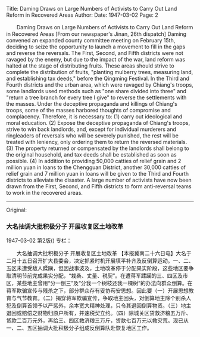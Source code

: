 Title: Daming Draws on Large Numbers of Activists to Carry Out Land Reform in Recovered Areas
Author:
Date: 1947-03-02
Page: 2

　　Daming Draws on Large Numbers of Activists
    to Carry Out Land Reform in Recovered Areas
    [From our newspaper's Jinan, 26th dispatch] Daming convened an expanded county committee meeting on February 15th, deciding to seize the opportunity to launch a movement to fill in the gaps and reverse the reversals. The First, Second, and Fifth districts were not ravaged by the enemy, but due to the impact of the war, land reform was halted at the stage of distributing fruits. These areas should strive to complete the distribution of fruits, "planting mulberry trees, measuring land, and establishing tax deeds," before the Qingming Festival. In the Third and Fourth districts and the urban area, which were ravaged by Chiang's troops, some landlords used methods such as "one share divided into three" and "return a tree branch for every tree I give" to reverse the settlements with the masses. Under the deceptive propaganda and killings of Chiang's troops, some of the masses harbored thoughts of compromise and complacency. Therefore, it is necessary to: (1) carry out ideological and moral education. (2) Expose the deceptive propaganda of Chiang's troops, strive to win back landlords, and, except for individual murderers and ringleaders of reversals who will be severely punished, the rest will be treated with leniency, only ordering them to return the reversed materials. (3) The property returned or compensated by the landlords shall belong to the original household, and tax deeds shall be established as soon as possible. (4) In addition to providing 50,000 catties of relief grain and 2 million yuan in loans to the Chengguan District, another 30,000 catties of relief grain and 7 million yuan in loans will be given to the Third and Fourth districts to alleviate the disaster. A large number of activists have now been drawn from the First, Second, and Fifth districts to form anti-reversal teams to work in the recovered areas.



<hr /> 

Original: 


### 大名抽调大批积极分子  开展收复区土地改革

1947-03-02
第2版()
专栏：

　　大名抽调大批积极分子
    开展收复区土地改革
    【本报冀南二十六日电】大名于二月十五日召开扩大县委会，决定抓紧时机开展填平补齐及反倒算运动。一、二、五区未遭受敌人蹂躏，但因战事波及，土地改革停于分配果实阶段，这些地区要争取清明节前完成果实分配，“栽桑、丈量、税契”。在遭蒋军蹂躏的三、四区及市区，某些地主曾用“分一倒三”及“分我一个树枝还我一棵树”的办法向群众倒算。在蒋军欺骗宣传与残杀之下，部分群众存有妥协苟安思想。因此要（一）开展思想教育与气节教育。（二）揭穿蒋军欺骗宣传，争取地主回头，对倒算地主除个别杀人犯及倒算首领予以严惩外，余本宽大精神处理，只令其退回倒算物资。（三）地主退回或赔偿之财物归原户所有，并速税契立约。（四）除城关区贷救济粮五万斤、贷款二百万元外，再给三、四区救济粮三万斤，贷款七百万元以救灾荒。现已从一、二、五区抽调大批积极分子组成反倒算队赴恢复地区工作。

